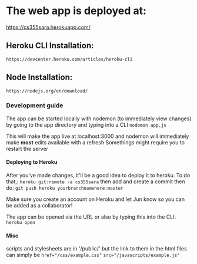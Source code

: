 # The web app is deployed at:
https://cs355sara.herokuapp.com/

## Heroku CLI Installation:
```https://devcenter.heroku.com/articles/heroku-cli```

## Node Installation:
```https://nodejs.org/en/download/```

### Development guide
The app can be started locally with nodemon (to immediately view changes) by going to the app directory and typing into a CLI
```nodemon app.js```

This will make the app live at localhost:3000 and nodemon will immediately make **most** edits available with a refresh
Somethings might require you to restart the server

#### Deploying to Heroku
After you've made changes, it'll be a good idea to deploy it to heroku.
To do that,:
```heroku git:remote -a cs355sara```
then add and create a commit then do:
```git push heroku yourbranchnamehere:master```

Make sure you create an account on Heroku and let Jun know so you can be added as a collaborator!

The app can be opened via the URL or also by typing this into the CLI:
```heroku open```

#### Misc
scripts and stylesheets are in '/public/' but the link to them in the html files can simply be 
```href="/css/example.css"```
```src="/javascripts/example.js"```

